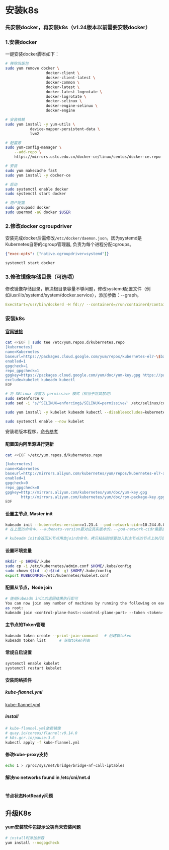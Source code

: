 # 安装k8s

### 先安装docker，再安装k8s（v1.24版本以前需要安装docker）
### 1.安装docker
一键安装docker脚本如下：
```bash
# 移除旧版包
sudo yum remove docker \
                  docker-client \
                  docker-client-latest \
                  docker-common \
                  docker-latest \
                  docker-latest-logrotate \
                  docker-logrotate \
                  docker-selinux \
                  docker-engine-selinux \
                  docker-engine

# 安装依赖
sudo yum install -y yum-utils \
           device-mapper-persistent-data \
           lvm2

# 配置源
sudo yum-config-manager \
    --add-repo \
    https://mirrors.ustc.edu.cn/docker-ce/linux/centos/docker-ce.repo

# 安装
sudo yum makecache fast
sudo yum install -y docker-ce

# 启动
sudo systemctl enable docker
sudo systemctl start docker

# 用户配置
sudo groupadd docker
sudo usermod -aG docker $USER
```

### 2.修改docker cgroupdriver
安装完成docker后需修改`/etc/docker/daemon.json`，因为systemd是Kubernetes自带的cgroup管理器, 负责为每个进程分配cgroups。
```json
{"exec-opts": ["native.cgroupdriver=systemd"]}
```
```bash
systemctl start docker
```

### 3.修改镜像存储目录（可选项）
修改镜像存储目录，解决根目录容量不够问题，修改systemd配置文件（例如/usr/lib/systemd/system/docker.service），添加参数：--graph。
```yaml
ExecStart=/usr/bin/dockerd -H fd:// --containerd=/run/containerd/containerd.sock --graph /data/docker
```

### 安装k8s

#### [官网链接](https://kubernetes.io/zh-cn/docs/setup/production-environment/tools/kubeadm/install-kubeadm/)
```bash
cat <<EOF | sudo tee /etc/yum.repos.d/kubernetes.repo
[kubernetes]
name=Kubernetes
baseurl=https://packages.cloud.google.com/yum/repos/kubernetes-el7-\$basearch
enabled=1
gpgcheck=1
repo_gpgcheck=1
gpgkey=https://packages.cloud.google.com/yum/doc/yum-key.gpg https://packages.cloud.google.com/yum/doc/rpm-package-key.gpg
exclude=kubelet kubeadm kubectl
EOF

# 将 SELinux 设置为 permissive 模式（相当于将其禁用）
sudo setenforce 0
sudo sed -i 's/^SELINUX=enforcing$/SELINUX=permissive/' /etc/selinux/config

sudo yum install -y kubelet kubeadm kubectl --disableexcludes=kubernetes

sudo systemctl enable --now kubelet
```

安装老版本程序，[命令参考](https://github.com/miaoyc666/rd-manual/blob/main/Install/README.md)

#### 配置国内阿里源进行更新
```bash
cat <<EOF >/etc/yum.repos.d/kubernetes.repo

[kubernetes]
name=Kubernetes
baseurl=http://mirrors.aliyun.com/kubernetes/yum/repos/kubernetes-el7-x86_64
enabled=1
gpgcheck=0
repo_gpgcheck=0
gpgkey=http://mirrors.aliyun.com/kubernetes/yum/doc/yum-key.gpg
       http://mirrors.aliyun.com/kubernetes/yum/doc/rpm-package-key.gpg
EOF
```

#### 设置主节点, Master init
```bash
kubeadm init --kubernetes-version=v1.23.4 --pod-network-cidr=10.244.0.0/16 --apiserver-advertise-address=10.249.192.42
# 在上面的命令中，--kubenets-version要对应真实版本的，--pod-network-cidr需要自己想一个网段，--apiserver-advertise-address这个master的ip，即当前master的IP

# kubeadm init会返回从节点用鱼join的命令，拷贝粘贴到想要加入到主节点的节点上执行即可
```

#### 设置环境变量
```bash
mkdir -p $HOME/.kube
sudo cp -i /etc/kubernetes/admin.conf $HOME/.kube/config
sudo chown $(id -u):$(id -g) $HOME/.kube/config
export KUBECONFIG=/etc/kubernetes/kubelet.conf
```

#### 配置从节点，Node join
```bash
# 使用kubeadm init的返回结果执行即可
You can now join any number of machines by running the following on each node
as root:
kubeadm join <control-plane-host>:<control-plane-port> --token <token> --discovery-token-ca-cert-hash sha256:<hash>
```

#### 主节点的Token管理
```bash
kubeadm token create --print-join-command   # 创建新token
kubeadm token list      # 获取token列表
```

#### 常规自启设置
```bash
systemctl enable kubelet
systemctl restart kubelet
```

#### 安装网络插件
##### kube-flannel.yml
[kube-flannel.yml](https://github.com/miaoyc666/rd-manual/blob/main/K8s/kube-flannel.yml)

##### install
```bash
# kube-flannel.yml依赖镜像 
# quay.io/coreos/flannel:v0.14.0
# k8s.gcr.io/pause:3.6
kubectl apply -f kube-flannel.yml
```

#### 修改kube-proxy支持
```bash
echo 1 > /proc/sys/net/bridge/bridge-nf-call-iptables
```

#### 解决no networks found in /etc/cni/net.d
```bash
```

#### 节点状态NotReady问题


## 升级K8s
#### yum安装软件包提示公钥尚未安装问题
```bash
# install时添加参数
yum install --nogpgcheck
```

